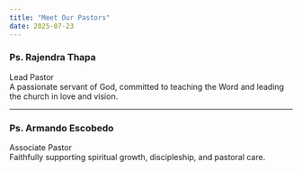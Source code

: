 ```yaml
---
title: "Meet Our Pastors"
date: 2025-07-23
---
```


### Ps. Rajendra Thapa  
Lead Pastor  
A passionate servant of God, committed to teaching the Word and leading the church in love and vision.

---

### Ps. Armando Escobedo 
Associate Pastor  
Faithfully supporting spiritual growth, discipleship, and pastoral care.

